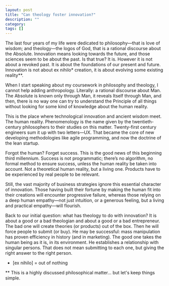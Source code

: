```yaml
---
layout: post
title: "Can theology foster innovation?"
description: ""
category: 
tags: []
---
```


The last four years of my life were dedicated to philosophy—that is love of wisdom; and theology—the logos of God, that is a rational discourse about the Absolute.
Innovation means looking towards the future, and those sciences seem to be about the past. Is that true?
It is. However it is not about a revoked past. It is about the foundations of our present and future. Innovation is not about ex nihilo* creation, it is about evolving some existing reality**.

When I start speaking about my coursework in philosophy and theology, I cannot help adding anthropology. Literally: a rational discourse about Man. The Absolute is known only through Man, it reveals Itself through Man, and then, there is no way one can try to understand the Principle of all things without looking for some kind of knowledge about the human reality.

This is the place where technological innovation and ancient wisdom meet. The human reality. Phenomenology is the name given by the twentieth-century philosophers to their studies on this matter. Twenty-first century engineers sum it up with two letters—UX. That became the core of new developing methodologies like agile programming, and now the doctrine of the lean startup.

Forgot the human? Forget success. This is the good news of this beginning third millennium. Success is not programmatic; there’s no algorithm, no formal method to ensure success, unless the human reality be taken into account. Not a theoretical human reality, but a living one. Products have to be experienced by real people to be relevant.

Still, the vast majority of business strategies ignore this essential character of innovation. Those having built their fortune by making the human fit into their creations will encounter progressive failure, whereas those relying on a deep human empathy—not just intuition, or a generous feeling, but a living and practical empathy—will flourish.

Back to our initial question: what has theology to do with innovation? It is about a good or a bad theologian and about a good or a bad entrepreneur. The bad one will create theories (or products) out of the box. Then he will force people to submit (or buy). He may be successful: mass manipulation has proven efficiency in history (and in marketing).
The good one takes the human being as it is, in its environment. He establishes a relationship with singular persons. That does not mean submitting to each one, but giving the right answer to the right person.

* [ex nihilo] = out of nothing

** This is a highly discussed philosophical matter... but let's keep things simple.